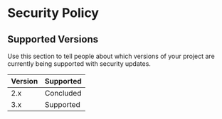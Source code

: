 # Security Policy

## Supported Versions

Use this section to tell people about which versions of your project are
currently being supported with security updates.

| Version | Supported |
|---------|-----------|
| 2.x     | Concluded |
| 3.x     | Supported |      
